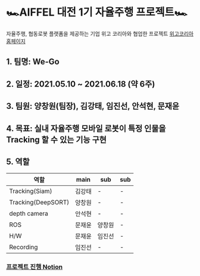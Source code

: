 # 🏎AIFFEL 대전 1기 자율주행 프로젝트🏎
자율주행, 협동로봇 플랫폼을 제공하는 기업 위고 코리아와 협업한 프로젝트 [위고코리아 홈페이지](https://wego-robotics.com/)

## 1. 팀명: We-Go
## 2. 일정: 2021.05.10 ~ 2021.06.18 (약 6주)
## 3. 팀원: 양창원(팀장), 김강태, 임진선, 안석현, 문재윤
## 4. 목표: 실내 자율주행 모바일 로봇이 특정 인물을 Tracking 할 수 있는 기능 구현
## 5. 역할
|역할|main|sub|sub|
|---|---|---|---|
|Tracking(Siam)|김강태|-|-|
|Tracking(DeepSORT)|양창원|-|-|
|depth camera|안석현|-|-|
|ROS|문재윤|양창원|-|
|H/W|문재윤|임진선|-|
|Recording|임진선|-|-|

### [프로젝트 진행 Notion](https://www.notion.so/We-Go-ed512708c2f14177a53e4f5c95d918a9)
